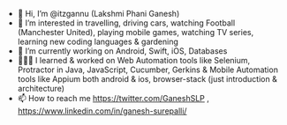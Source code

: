 - 👋 Hi, I’m @itzgannu (Lakshmi Phani Ganesh)
- 👀 I’m interested in travelling, driving cars, watching Football (Manchester United), playing mobile games, watching TV series, learning new coding languages & gardening 
- 🌱 I’m currently working on Android, Swift, iOS, Databases
- 👨🏻‍💻 I learned & worked on Web Automation tools like Selenium, Protractor in Java, JavaScript, Cucumber, Gerkins & Mobile Automation tools like Appium both android & ios, browser-stack (just introduction & architecture)
- 📫 How to reach me https://twitter.com/GaneshSLP , https://www.linkedin.com/in/ganesh-surepalli/

<!---
itzgannu/itzgannu is a ✨ special ✨ repository because its `README.md` (this file) appears on your GitHub profile.
You can click the Preview link to take a look at your changes.
--->
